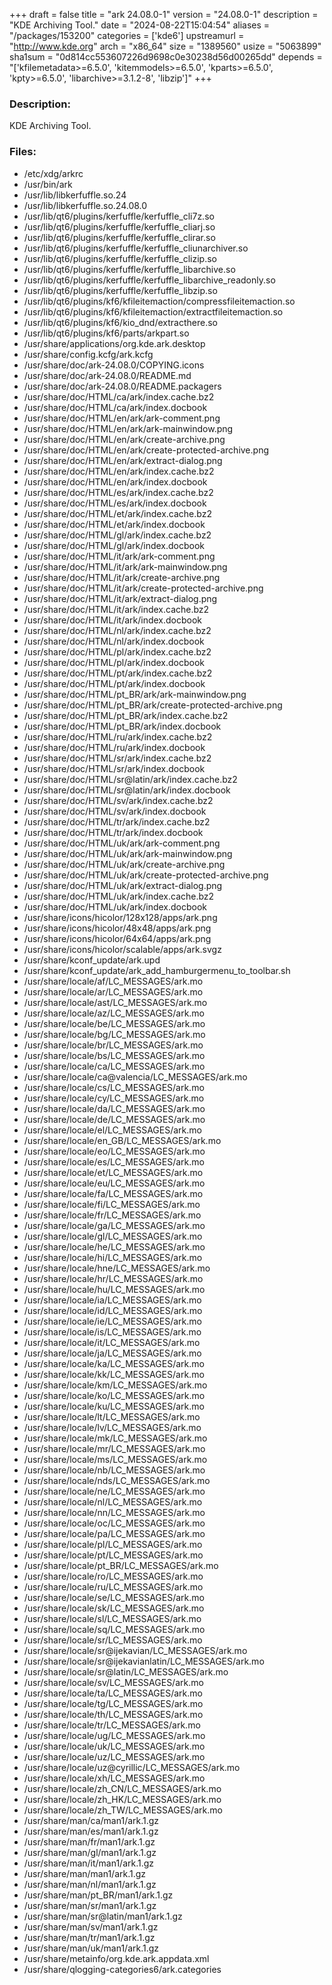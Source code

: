 +++
draft = false
title = "ark 24.08.0-1"
version = "24.08.0-1"
description = "KDE Archiving Tool."
date = "2024-08-22T15:04:54"
aliases = "/packages/153200"
categories = ['kde6']
upstreamurl = "http://www.kde.org"
arch = "x86_64"
size = "1389560"
usize = "5063899"
sha1sum = "0d814cc553607226d9698c0e30238d56d00265dd"
depends = "['kfilemetadata>=6.5.0', 'kitemmodels>=6.5.0', 'kparts>=6.5.0', 'kpty>=6.5.0', 'libarchive>=3.1.2-8', 'libzip']"
+++
### Description: 
KDE Archiving Tool.

### Files: 
* /etc/xdg/arkrc
* /usr/bin/ark
* /usr/lib/libkerfuffle.so.24
* /usr/lib/libkerfuffle.so.24.08.0
* /usr/lib/qt6/plugins/kerfuffle/kerfuffle_cli7z.so
* /usr/lib/qt6/plugins/kerfuffle/kerfuffle_cliarj.so
* /usr/lib/qt6/plugins/kerfuffle/kerfuffle_clirar.so
* /usr/lib/qt6/plugins/kerfuffle/kerfuffle_cliunarchiver.so
* /usr/lib/qt6/plugins/kerfuffle/kerfuffle_clizip.so
* /usr/lib/qt6/plugins/kerfuffle/kerfuffle_libarchive.so
* /usr/lib/qt6/plugins/kerfuffle/kerfuffle_libarchive_readonly.so
* /usr/lib/qt6/plugins/kerfuffle/kerfuffle_libzip.so
* /usr/lib/qt6/plugins/kf6/kfileitemaction/compressfileitemaction.so
* /usr/lib/qt6/plugins/kf6/kfileitemaction/extractfileitemaction.so
* /usr/lib/qt6/plugins/kf6/kio_dnd/extracthere.so
* /usr/lib/qt6/plugins/kf6/parts/arkpart.so
* /usr/share/applications/org.kde.ark.desktop
* /usr/share/config.kcfg/ark.kcfg
* /usr/share/doc/ark-24.08.0/COPYING.icons
* /usr/share/doc/ark-24.08.0/README.md
* /usr/share/doc/ark-24.08.0/README.packagers
* /usr/share/doc/HTML/ca/ark/index.cache.bz2
* /usr/share/doc/HTML/ca/ark/index.docbook
* /usr/share/doc/HTML/en/ark/ark-comment.png
* /usr/share/doc/HTML/en/ark/ark-mainwindow.png
* /usr/share/doc/HTML/en/ark/create-archive.png
* /usr/share/doc/HTML/en/ark/create-protected-archive.png
* /usr/share/doc/HTML/en/ark/extract-dialog.png
* /usr/share/doc/HTML/en/ark/index.cache.bz2
* /usr/share/doc/HTML/en/ark/index.docbook
* /usr/share/doc/HTML/es/ark/index.cache.bz2
* /usr/share/doc/HTML/es/ark/index.docbook
* /usr/share/doc/HTML/et/ark/index.cache.bz2
* /usr/share/doc/HTML/et/ark/index.docbook
* /usr/share/doc/HTML/gl/ark/index.cache.bz2
* /usr/share/doc/HTML/gl/ark/index.docbook
* /usr/share/doc/HTML/it/ark/ark-comment.png
* /usr/share/doc/HTML/it/ark/ark-mainwindow.png
* /usr/share/doc/HTML/it/ark/create-archive.png
* /usr/share/doc/HTML/it/ark/create-protected-archive.png
* /usr/share/doc/HTML/it/ark/extract-dialog.png
* /usr/share/doc/HTML/it/ark/index.cache.bz2
* /usr/share/doc/HTML/it/ark/index.docbook
* /usr/share/doc/HTML/nl/ark/index.cache.bz2
* /usr/share/doc/HTML/nl/ark/index.docbook
* /usr/share/doc/HTML/pl/ark/index.cache.bz2
* /usr/share/doc/HTML/pl/ark/index.docbook
* /usr/share/doc/HTML/pt/ark/index.cache.bz2
* /usr/share/doc/HTML/pt/ark/index.docbook
* /usr/share/doc/HTML/pt_BR/ark/ark-mainwindow.png
* /usr/share/doc/HTML/pt_BR/ark/create-protected-archive.png
* /usr/share/doc/HTML/pt_BR/ark/index.cache.bz2
* /usr/share/doc/HTML/pt_BR/ark/index.docbook
* /usr/share/doc/HTML/ru/ark/index.cache.bz2
* /usr/share/doc/HTML/ru/ark/index.docbook
* /usr/share/doc/HTML/sr/ark/index.cache.bz2
* /usr/share/doc/HTML/sr/ark/index.docbook
* /usr/share/doc/HTML/sr@latin/ark/index.cache.bz2
* /usr/share/doc/HTML/sr@latin/ark/index.docbook
* /usr/share/doc/HTML/sv/ark/index.cache.bz2
* /usr/share/doc/HTML/sv/ark/index.docbook
* /usr/share/doc/HTML/tr/ark/index.cache.bz2
* /usr/share/doc/HTML/tr/ark/index.docbook
* /usr/share/doc/HTML/uk/ark/ark-comment.png
* /usr/share/doc/HTML/uk/ark/ark-mainwindow.png
* /usr/share/doc/HTML/uk/ark/create-archive.png
* /usr/share/doc/HTML/uk/ark/create-protected-archive.png
* /usr/share/doc/HTML/uk/ark/extract-dialog.png
* /usr/share/doc/HTML/uk/ark/index.cache.bz2
* /usr/share/doc/HTML/uk/ark/index.docbook
* /usr/share/icons/hicolor/128x128/apps/ark.png
* /usr/share/icons/hicolor/48x48/apps/ark.png
* /usr/share/icons/hicolor/64x64/apps/ark.png
* /usr/share/icons/hicolor/scalable/apps/ark.svgz
* /usr/share/kconf_update/ark.upd
* /usr/share/kconf_update/ark_add_hamburgermenu_to_toolbar.sh
* /usr/share/locale/af/LC_MESSAGES/ark.mo
* /usr/share/locale/ar/LC_MESSAGES/ark.mo
* /usr/share/locale/ast/LC_MESSAGES/ark.mo
* /usr/share/locale/az/LC_MESSAGES/ark.mo
* /usr/share/locale/be/LC_MESSAGES/ark.mo
* /usr/share/locale/bg/LC_MESSAGES/ark.mo
* /usr/share/locale/br/LC_MESSAGES/ark.mo
* /usr/share/locale/bs/LC_MESSAGES/ark.mo
* /usr/share/locale/ca/LC_MESSAGES/ark.mo
* /usr/share/locale/ca@valencia/LC_MESSAGES/ark.mo
* /usr/share/locale/cs/LC_MESSAGES/ark.mo
* /usr/share/locale/cy/LC_MESSAGES/ark.mo
* /usr/share/locale/da/LC_MESSAGES/ark.mo
* /usr/share/locale/de/LC_MESSAGES/ark.mo
* /usr/share/locale/el/LC_MESSAGES/ark.mo
* /usr/share/locale/en_GB/LC_MESSAGES/ark.mo
* /usr/share/locale/eo/LC_MESSAGES/ark.mo
* /usr/share/locale/es/LC_MESSAGES/ark.mo
* /usr/share/locale/et/LC_MESSAGES/ark.mo
* /usr/share/locale/eu/LC_MESSAGES/ark.mo
* /usr/share/locale/fa/LC_MESSAGES/ark.mo
* /usr/share/locale/fi/LC_MESSAGES/ark.mo
* /usr/share/locale/fr/LC_MESSAGES/ark.mo
* /usr/share/locale/ga/LC_MESSAGES/ark.mo
* /usr/share/locale/gl/LC_MESSAGES/ark.mo
* /usr/share/locale/he/LC_MESSAGES/ark.mo
* /usr/share/locale/hi/LC_MESSAGES/ark.mo
* /usr/share/locale/hne/LC_MESSAGES/ark.mo
* /usr/share/locale/hr/LC_MESSAGES/ark.mo
* /usr/share/locale/hu/LC_MESSAGES/ark.mo
* /usr/share/locale/ia/LC_MESSAGES/ark.mo
* /usr/share/locale/id/LC_MESSAGES/ark.mo
* /usr/share/locale/ie/LC_MESSAGES/ark.mo
* /usr/share/locale/is/LC_MESSAGES/ark.mo
* /usr/share/locale/it/LC_MESSAGES/ark.mo
* /usr/share/locale/ja/LC_MESSAGES/ark.mo
* /usr/share/locale/ka/LC_MESSAGES/ark.mo
* /usr/share/locale/kk/LC_MESSAGES/ark.mo
* /usr/share/locale/km/LC_MESSAGES/ark.mo
* /usr/share/locale/ko/LC_MESSAGES/ark.mo
* /usr/share/locale/ku/LC_MESSAGES/ark.mo
* /usr/share/locale/lt/LC_MESSAGES/ark.mo
* /usr/share/locale/lv/LC_MESSAGES/ark.mo
* /usr/share/locale/mk/LC_MESSAGES/ark.mo
* /usr/share/locale/mr/LC_MESSAGES/ark.mo
* /usr/share/locale/ms/LC_MESSAGES/ark.mo
* /usr/share/locale/nb/LC_MESSAGES/ark.mo
* /usr/share/locale/nds/LC_MESSAGES/ark.mo
* /usr/share/locale/ne/LC_MESSAGES/ark.mo
* /usr/share/locale/nl/LC_MESSAGES/ark.mo
* /usr/share/locale/nn/LC_MESSAGES/ark.mo
* /usr/share/locale/oc/LC_MESSAGES/ark.mo
* /usr/share/locale/pa/LC_MESSAGES/ark.mo
* /usr/share/locale/pl/LC_MESSAGES/ark.mo
* /usr/share/locale/pt/LC_MESSAGES/ark.mo
* /usr/share/locale/pt_BR/LC_MESSAGES/ark.mo
* /usr/share/locale/ro/LC_MESSAGES/ark.mo
* /usr/share/locale/ru/LC_MESSAGES/ark.mo
* /usr/share/locale/se/LC_MESSAGES/ark.mo
* /usr/share/locale/sk/LC_MESSAGES/ark.mo
* /usr/share/locale/sl/LC_MESSAGES/ark.mo
* /usr/share/locale/sq/LC_MESSAGES/ark.mo
* /usr/share/locale/sr/LC_MESSAGES/ark.mo
* /usr/share/locale/sr@ijekavian/LC_MESSAGES/ark.mo
* /usr/share/locale/sr@ijekavianlatin/LC_MESSAGES/ark.mo
* /usr/share/locale/sr@latin/LC_MESSAGES/ark.mo
* /usr/share/locale/sv/LC_MESSAGES/ark.mo
* /usr/share/locale/ta/LC_MESSAGES/ark.mo
* /usr/share/locale/tg/LC_MESSAGES/ark.mo
* /usr/share/locale/th/LC_MESSAGES/ark.mo
* /usr/share/locale/tr/LC_MESSAGES/ark.mo
* /usr/share/locale/ug/LC_MESSAGES/ark.mo
* /usr/share/locale/uk/LC_MESSAGES/ark.mo
* /usr/share/locale/uz/LC_MESSAGES/ark.mo
* /usr/share/locale/uz@cyrillic/LC_MESSAGES/ark.mo
* /usr/share/locale/xh/LC_MESSAGES/ark.mo
* /usr/share/locale/zh_CN/LC_MESSAGES/ark.mo
* /usr/share/locale/zh_HK/LC_MESSAGES/ark.mo
* /usr/share/locale/zh_TW/LC_MESSAGES/ark.mo
* /usr/share/man/ca/man1/ark.1.gz
* /usr/share/man/es/man1/ark.1.gz
* /usr/share/man/fr/man1/ark.1.gz
* /usr/share/man/gl/man1/ark.1.gz
* /usr/share/man/it/man1/ark.1.gz
* /usr/share/man/man1/ark.1.gz
* /usr/share/man/nl/man1/ark.1.gz
* /usr/share/man/pt_BR/man1/ark.1.gz
* /usr/share/man/sr/man1/ark.1.gz
* /usr/share/man/sr@latin/man1/ark.1.gz
* /usr/share/man/sv/man1/ark.1.gz
* /usr/share/man/tr/man1/ark.1.gz
* /usr/share/man/uk/man1/ark.1.gz
* /usr/share/metainfo/org.kde.ark.appdata.xml
* /usr/share/qlogging-categories6/ark.categories
